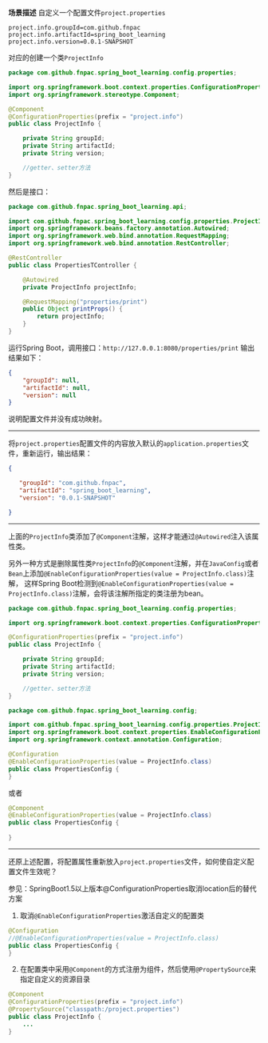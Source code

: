 **场景描述**
自定义一个配置文件`project.properties`
```properties
project.info.groupId=com.github.fnpac
project.info.artifactId=spring_boot_learning
project.info.version=0.0.1-SNAPSHOT
```
对应的创建一个类`ProjectInfo`
```java
package com.github.fnpac.spring_boot_learning.config.properties;

import org.springframework.boot.context.properties.ConfigurationProperties;
import org.springframework.stereotype.Component;

@Component
@ConfigurationProperties(prefix = "project.info")
public class ProjectInfo {

    private String groupId;
    private String artifactId;
    private String version;

    //getter、setter方法
}
```
然后是接口：
```java
package com.github.fnpac.spring_boot_learning.api;

import com.github.fnpac.spring_boot_learning.config.properties.ProjectInfo;
import org.springframework.beans.factory.annotation.Autowired;
import org.springframework.web.bind.annotation.RequestMapping;
import org.springframework.web.bind.annotation.RestController;

@RestController
public class PropertiesTController {

    @Autowired
    private ProjectInfo projectInfo;

    @RequestMapping("properties/print")
    public Object printProps() {
        return projectInfo;
    }
}
```
运行Spring Boot，调用接口：`http://127.0.0.1:8080/properties/print`
输出结果如下：
```json
{
    "groupId": null,
    "artifactId": null,
    "version": null
}
```
说明配置文件并没有成功映射。

---

将`project.properties`配置文件的内容放入默认的`application.properties`文件，重新运行，输出结果：
```json
{

   "groupId": "com.github.fnpac",
   "artifactId": "spring_boot_learning",
   "version": "0.0.1-SNAPSHOT"

}
```

---

上面的`ProjectInfo`类添加了`@Component`注解，这样才能通过`@Autowired`注入该属性类。

另外一种方式是删除属性类`ProjectInfo`的`@Component`注解，并在`JavaConfig`或者`Bean`上添加`@EnableConfigurationProperties(value = ProjectInfo.class)`注解，
这样Spring Boot检测到`@EnableConfigurationProperties(value = ProjectInfo.class)`注解，会将该注解所指定的类注册为bean。

```java
package com.github.fnpac.spring_boot_learning.config.properties;

import org.springframework.boot.context.properties.ConfigurationProperties;

@ConfigurationProperties(prefix = "project.info")
public class ProjectInfo {

    private String groupId;
    private String artifactId;
    private String version;

    //getter、setter方法
}

```

```java
package com.github.fnpac.spring_boot_learning.config;

import com.github.fnpac.spring_boot_learning.config.properties.ProjectInfo;
import org.springframework.boot.context.properties.EnableConfigurationProperties;
import org.springframework.context.annotation.Configuration;

@Configuration
@EnableConfigurationProperties(value = ProjectInfo.class)
public class PropertiesConfig {
}
```
或者
```java
@Component
@EnableConfigurationProperties(value = ProjectInfo.class)
public class PropertiesConfig {
    
}
```
---

还原上述配置，将配置属性重新放入`project.properties`文件，如何使自定义配置文件生效呢？

参见：SpringBoot1.5以上版本@ConfigurationProperties取消location后的替代方案

1. 取消`@EnableConfigurationProperties`激活自定义的配置类
```java
@Configuration
//@EnableConfigurationProperties(value = ProjectInfo.class)
public class PropertiesConfig {
}
```
2. 在配置类中采用`@Component`的方式注册为组件，然后使用`@PropertySource`来指定自定义的资源目录
```java
@Component
@ConfigurationProperties(prefix = "project.info")
@PropertySource("classpath:/project.properties")
public class ProjectInfo {
    ...
}
```

